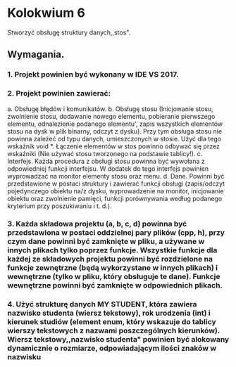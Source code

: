 # Kolokwium 6

Stworzyć obsługę struktury danych,,stos".
## Wymagania.
### 1. Projekt powinien być wykonany w IDE VS 2017.

### 2. Projekt powinien zawierać:
  a. Obsługę błędów i komunikatów.
  b. Obsługę stosu (Inicjowanie stosu, zwolnienie stosu, dodawanie nowego elementu, pobieranie pierwszego elementu, odnalezienie podanego elementu', zapis wszystkich elementów stosu na dysk w plik binarny, odczyt z dysku). Przy tym obsługa stosu nie powinna zależeć od typu danych,          umieszczonych w stosie. Użyć dla tego wskaźnik void
  *. Łączenie elementów w stos powinno odbywać się przez wskaźniki (Nie używać stosu tworzonego na podstawie tablicy!).
  c. Interfejs. Każda procedura z obsługi stosu powinna być wywołana z odpowiedniej
  funkcji interfejsu. W dodatek do tego interfejs powinien wyprowadzać na monitor
  elementy stosu oraz menu.
  d. Dane. Powinni być przedstawione w postaci struktury i zawierać funkcji obsługi (zapis/odczyt pojedynczego obiektu na/z dysku, wyprowadzenie na monitor, inicjowanie obiektu oraz zwolnienie pamięci, funkcji porównywania według podanego kryterium przy poszukiwaniu i t. d.).

### 3. Każda składowa projektu (a, b, c, d) powinna być przedstawiona w postaci oddzielnej pary plików (cpp, h), przy czym dane powinni być zamknięte w pliku, a używane w innych plikach tylko poprzez funkcje. Wszystkie funkcje dla każdej ze składowych projektu powinni być rozdzielone na funkcje zewnętrzne (będą wykorzystane w innych plikach) i wewnętrzne (tylko w pliku, który obsługuje te dane). Funkcje wewnętrzne powinni być zamknięte w odpowiednich plikach.

### 4. Użyć strukturę danych MY STUDENT, która zawiera nazwisko studenta (wiersz tekstowy), rok urodzenia (int) i kierunek studiów (element enum, który wskazuje do tablicy wierszy tekstowych z nazwami poszczególnych kierunków). Wiersz tekstowy,,nazwisko studenta" powinien być alokowany dynamicznie o rozmiarze, odpowiadającym ilości znaków w nazwisku
